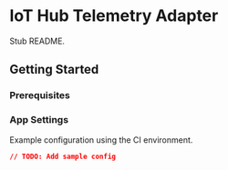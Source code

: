 # IoT Hub Telemetry Adapter

Stub README.

## Getting Started

### Prerequisites

### App Settings

Example configuration using the CI environment.

```json
// TODO: Add sample config
```





